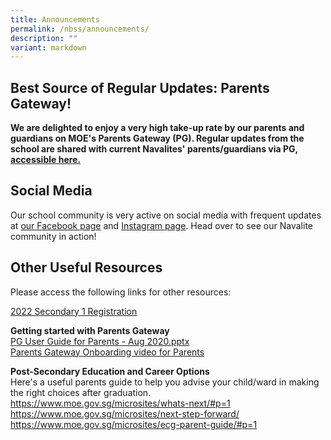 ```yaml
---
title: Announcements
permalink: /nbss/announcements/
description: ""
variant: markdown
---
```

## Best Source of Regular Updates: Parents Gateway!
**We are delighted to enjoy a very high take-up rate by our parents and guardians on MOE's Parents Gateway (PG). Regular updates from the school are shared with current Navalites' parents/guardians via PG, [accessible here.](https://pg.moe.edu.sg/)**


## Social Media
Our school community is very active on social media with frequent updates at [our Facebook page](https://www.facebook.com/navalbasesec) and [Instagram page](https://www.instagram.com/navalbasesec/). Head over to see our Navalite community in action! 

## Other Useful Resources
<p>Please access the following links for other resources:
</p><p>
<a target="" href="/parents-at-nbss/2022-secondary-1-registration">2022 Secondary 1 Registration</a></p>
<p><strong>Getting started with Parents Gateway<br></strong><a href="https://navalbasesec.moe.edu.sg/qql/slot/u538/PG%20User%20Guide%20for%20Parents%20-%20Aug%202020.pptx">PG User Guide for Parents - Aug 2020.pptx</a>&nbsp;<br><a rel="noopener" target="_blank" href="https://www.youtube.com/embed/tW9jwyuovOo">Parents Gateway Onboarding video for Parents</a></p>
<p><strong>Post-Secondary Education and Career Options<br></strong>Here's a useful parents guide to help you advise your child/ward in making the right choices after graduation. <br><a target="" href="https://www.moe.gov.sg/microsites/whats-next/#p=1">https://www.moe.gov.sg/microsites/whats-next/#p=1</a><br><a target="" href="https://www.moe.gov.sg/microsites/next-step-forward/">https://www.moe.gov.sg/microsites/next-step-forward/</a><br><a target="" href="https://www.moe.gov.sg/microsites/ecg-parent-guide/#p=1">https://www.moe.gov.sg/microsites/ecg-parent-guide/#p=1</a></p>


	
